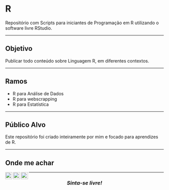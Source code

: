 # R
 Repositório com Scripts para iniciantes de Programação em R utilizando o software livre RStudio. 

<hr/> 

## Objetivo
Publicar todo conteúdo sobre Linguagem R, em diferentes contextos.

---

## Ramos
- R para Análise de Dados
- R para webscrapping
- R para Estatística

---

## Público Alvo
Este repositório foi criado inteiramente por mim e focado para aprendizes de R.

---

## Onde me achar

[<img align="left" alt="codeSTACKr | LinkedIn" width="22px" src="https://cdn.jsdelivr.net/npm/simple-icons@v3/icons/linkedin.svg" />][linkedin]

[<img align="left" alt="codeSTACKr | Instagram" width="22px" src="https://cdn.jsdelivr.net/npm/simple-icons@v3/icons/instagram.svg" />][instagram]

[<img align="left" alt="codeSTACKr | Twitter" width="22px" src="https://cdn.jsdelivr.net/npm/simple-icons@v3/icons/twitter.svg" />][twitter]


[instagram]: https://instagram.com/beatriz.science
[linkedin]: https://linkedin.com/in/beatriz-de-j-freitas-9770a3132
[twitter]: https://twitter.com/beafreitas_html
---
### <p align="center">*Sinta-se livre!*</p>


